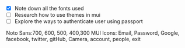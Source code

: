 - [x] Note down all the fonts used
- [ ] Research how to use themes in mui
- [ ] Explore the ways to authenticate user using passport

Noto Sans:700, 600, 500, 400,300
MUI Icons: Email, Password, Google, facebook, twitter, gitHub, Camera, account, people, exit
